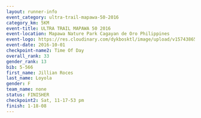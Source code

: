 ```yaml
---
layout: runner-info 
event_category: ultra-trail-mapawa-50-2016 
category_km: 5KM 
event-title: ULTRA TRAIL MAPAWA 50 2016 
event-location: Mapawa Nature Park Cagayan de Oro Philippines 
event-logo: https://res.cloudinary.com/dykbosktl/image/upload/v1574386563/Logo/image-asset_plfjxn.jpg 
event-date: 2016-10-01 
checkpoint-name2: Time Of Day 
overall_rank: 33
gender_rank: 13
bib: 5-566
first_name: Jillian Roces
last_name: Loyola
gender: F
team_name: none
status: FINISHER
checkpoint2: Sat, 11-17-53 pm
finish: 1-18-08
---
```

